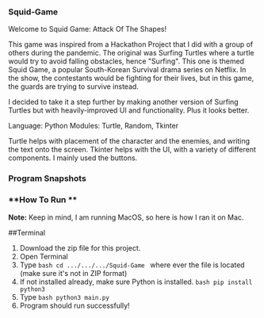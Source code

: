 ### **Squid-Game**

Welcome to Squid Game: Attack Of The Shapes!

This game was inspired from a Hackathon Project that I did with a group of others during the pandemic. The original was Surfing Turtles where a turtle would try to avoid falling obstacles, hence "Surfing". This one is themed Squid Game, a popular South-Korean Survival drama series on Netflix. In the show, the contestants would be fighting for their lives, but in this game, the guards are trying to survive instead.

I decided to take it a step further by making another version of Surfing Turtles but with heavily-improved UI and functionality. Plus it looks better.

Language: Python
Modules: Turtle, Random, Tkinter

Turtle helps with placement of the character and the enemies, and writing the text onto the screen.
Tkinter helps with the UI, with a variety of different components. I mainly used the buttons.

### **Program Snapshots**


### **How To Run **
**Note:**
Keep in mind, I am running MacOS, so here is how I ran it on Mac.

##Terminal
1. Download the zip file for this project.
2. Open Terminal
3. Type ```bash cd .../.../.../Squid-Game ``` where ever the file is located (make sure it's not in ZIP format)
4. If not installed already, make sure Python is installed. ```bash pip install python3```
5. Type ```bash python3 main.py```
6. Program should run successfully!









